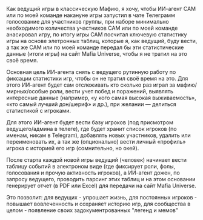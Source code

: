 Как ведущий игры в классическую Мафию, я хочу, чтобы ИИ-агент САМ или по моей команде накануне игры запустил в чате Телеграмм голосование для участников группы, при наборе минимально необходимого количества участников САМ или по моей команде анасировал игру, по итогу игры САМ посчитал ключевую статистику игры на основе элетронных таблиц, которые я, как ведущий, буду вести, а так же САМ или по моей команде передал бы эти статистические данные (итоги игры) на сайт Mafia Universe, чтобы я не тратил на это своё время.


Основная цель ИИ-агента снять с ведущего рутинную работу по фиксации статистики игр, чтобы он не тратил своё время на это. Для этого ИИ-агент будет сам отслеживать кто сколько раз играл за мафию/мирных/особые роли, вести учет побед и поражений, выявлять интересные данные (например, «у кого самая высокая выживаемость», «кто самый лучший дон/шериф» и др.), при желании — делиться статистикой с игроками.

Для этого ИИ-агент будет вести базу игроков (под присмотром ведущего/админа в телеге), где будет хранит список игроков (по именам, никам в Telegram), добавлять новых участников, удалить или переименовать их, а так же (опционально) вести личный «профиль» игрока с историей его игр (сомнительно, но окей).

После старта каждой новой игры ведущий (человек) начинает вести таблицу событий в электроном виде (где фиксирует роли, фолы, голосования и прочую активность игроков), а ИИ-агент дожен, по запросу ведущего, проводить парсинг этих таблиц и на этом основании генерирует отчет (в PDF или Excel) для передачи на сайт Mafia Universe.

Это позволит: для ведущих - упрошает жизнь, для постоянных игроков - повышает вовлеченность и сохраняет историю игр, для сообщества в целом - появление своих задокументрованных "легенд и мемов"
